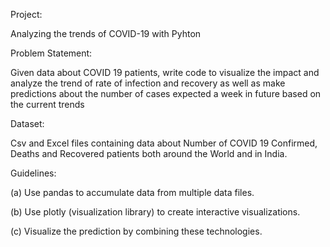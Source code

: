 Project: 

Analyzing the trends of COVID-19 with Pyhton

Problem Statement:

Given data about COVID 19 patients, write code to visualize the impact and analyze the trend of rate of infection and recovery as well as make predictions about the number of cases expected a week in future based on the current trends

Dataset:

Csv and Excel files containing data about Number of COVID 19 Confirmed, Deaths and Recovered patients both around the World and in India.

Guidelines:

(a) Use pandas to accumulate data from multiple data files.

(b) Use plotly (visualization library) to create interactive visualizations. 

(c) Visualize the prediction by combining these technologies. 

